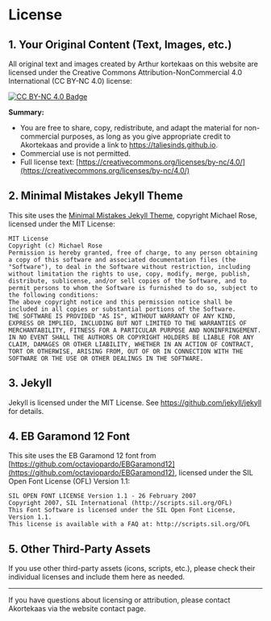 # License


## 1. Your Original Content (Text, Images, etc.)
All original text and images created by Arthur kortekaas on this website are licensed under the Creative Commons Attribution-NonCommercial 4.0 International (CC BY-NC 4.0) license:

[![CC BY-NC 4.0 Badge](https://licensebuttons.net/l/by-nc/4.0/88x31.png)](https://creativecommons.org/licenses/by-nc/4.0/)

**Summary:**
- You are free to share, copy, redistribute, and adapt the material for non-commercial purposes, as long as you give appropriate credit to Akortekaas and provide a link to https://taliesinds.github.io.
- Commercial use is not permitted.
- Full license text: [https://creativecommons.org/licenses/by-nc/4.0/](https://creativecommons.org/licenses/by-nc/4.0/)

## 2. Minimal Mistakes Jekyll Theme
This site uses the [Minimal Mistakes Jekyll Theme](https://github.com/mmistakes/minimal-mistakes), copyright Michael Rose, licensed under the MIT License:

```
MIT License
Copyright (c) Michael Rose
Permission is hereby granted, free of charge, to any person obtaining a copy of this software and associated documentation files (the "Software"), to deal in the Software without restriction, including without limitation the rights to use, copy, modify, merge, publish, distribute, sublicense, and/or sell copies of the Software, and to permit persons to whom the Software is furnished to do so, subject to the following conditions:
The above copyright notice and this permission notice shall be included in all copies or substantial portions of the Software.
THE SOFTWARE IS PROVIDED "AS IS", WITHOUT WARRANTY OF ANY KIND, EXPRESS OR IMPLIED, INCLUDING BUT NOT LIMITED TO THE WARRANTIES OF MERCHANTABILITY, FITNESS FOR A PARTICULAR PURPOSE AND NONINFRINGEMENT. IN NO EVENT SHALL THE AUTHORS OR COPYRIGHT HOLDERS BE LIABLE FOR ANY CLAIM, DAMAGES OR OTHER LIABILITY, WHETHER IN AN ACTION OF CONTRACT, TORT OR OTHERWISE, ARISING FROM, OUT OF OR IN CONNECTION WITH THE SOFTWARE OR THE USE OR OTHER DEALINGS IN THE SOFTWARE.
```

## 3. Jekyll
Jekyll is licensed under the MIT License. See https://github.com/jekyll/jekyll for details.

## 4. EB Garamond 12 Font
This site uses the EB Garamond 12 font from [https://github.com/octaviopardo/EBGaramond12](https://github.com/octaviopardo/EBGaramond12), licensed under the SIL Open Font License (OFL) Version 1.1:

```
SIL OPEN FONT LICENSE Version 1.1 - 26 February 2007
Copyright 2007, SIL International (http://scripts.sil.org/OFL)
This Font Software is licensed under the SIL Open Font License, Version 1.1.
This license is available with a FAQ at: http://scripts.sil.org/OFL
```

## 5. Other Third-Party Assets
If you use other third-party assets (icons, scripts, etc.), please check their individual licenses and include them here as needed.

---

If you have questions about licensing or attribution, please contact Akortekaas via the website contact page.
